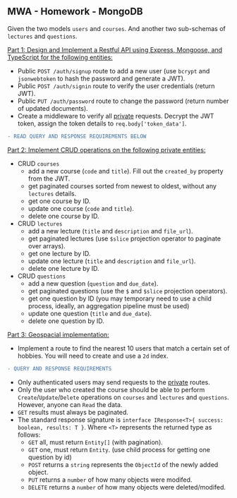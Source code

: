 ## MWA - Homework - MongoDB
Given the two models `users` and `courses`. And another two sub-schemas of `lectures` and `questions`.
    
<ins>Part 1: Design and Implement a Restful API using Express, Mongoose, and TypeScript for the following entities:</ins>
* Public `POST /auth/signup` route to add a new user (use `bcrypt` and `jsonwebtoken` to hash the password and generate a JWT).
* Public `POST /auth/signin` route to verify the user credentials (return JWT).
* Public `PUT /auth/password` route to change the password (return number of updated documents).
* Create a middleware to verify all <ins>private</ins> requests. Decrypt the JWT token, assign the token details to `req.body['token_data']`.

```diff
- READ QUERY AND RESPONSE REQUIREMENTS BELOW
```
<ins>Part 2: Implement CRUD operations on the following private entities:</ins>
   * CRUD `courses`
      * add a new course (`code` and `title`). Fill out the `created_by` property from the JWT.
      * get paginated courses sorted from newest to oldest, without any `lectures` details.
      * get one course by ID.
      * update one course (`code` and `title`).
      * delete one course by ID.
   * CRUD `lectures`
      * add a new lecture (`title` and `description` and `file_url`).
      * get paginated lectures (use `$slice` projection operator to paginate over arrays).
      * get one lecture by ID.
      * update one lecture (`title` and `description` and `file_url`).
      * delete one lecture by ID.
   * CRUD `questions`
      * add a new question (`question` and `due_date`).
      * get paginated questions (use the `$` and `$slice` projection operators).
      * get one question by ID (you may temporary need to use a child process, ideally, an aggregation pipeline must be used)
      * update one question (`title` and `due_date`).
      * delete one question by ID. 
   
<ins>Part 3: Geospacial implementation:</ins>
* Implement a route to find the nearest 10 users that match a certain set of hobbies. You will need to create and use a `2d` index.
```diff
- QUERY AND RESPONSE REQUIREMENTS
```
* Only authenticated users may send requests to the <ins>private</ins> routes.
* Only the user who created the course should be able to perform `Create`/`Update`/`Delete` operations on `courses` and `lectures` and `questions`. However, anyone can `Read` the data.
* `GET` results must always be paginated.
* The standard response signature is `interface IResponse<T>{ success: boolean, results: T }`. Where `<T>` represents the returned type as follows:
   * `GET` all, must return `Entity[]` (with pagination).
   * `GET` one, must return `Entity`. (use child process for getting one question by id)
   * `POST` returns a `string` represents the `ObjectId` of the newly added object.
   * `PUT` returns a `number` of how many objects were modifed.
   * `DELETE` returns a `number` of how many objects were deleted/modifed.
  
